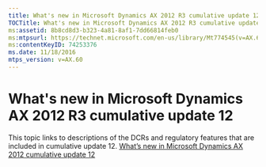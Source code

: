 ```yaml
---
title: What's new in Microsoft Dynamics AX 2012 R3 cumulative update 12
TOCTitle: What's new in Microsoft Dynamics AX 2012 R3 cumulative update 12
ms:assetid: 8b8cd8d3-b323-4a81-8af1-7dd66814feb0
ms:mtpsurl: https://technet.microsoft.com/en-us/library/Mt774545(v=AX.60)
ms:contentKeyID: 74253376
ms.date: 11/18/2016
mtps_version: v=AX.60
---
```


# What's new in Microsoft Dynamics AX 2012 R3 cumulative update 12 


This topic links to descriptions of the DCRs and regulatory features that are included in cumulative update 12. [What’s new in Microsoft Dynamics AX 2012 cumulative update 12](https://go.microsoft.com/fwlink/?linkid=834752)

  


